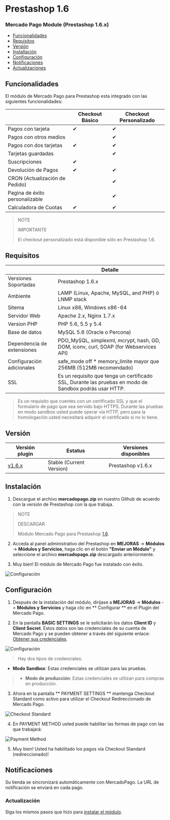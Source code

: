 # Prestashop 1.6


### Mercado Pago Module (Prestashop 1.6.x)

* [Funcionalidades](#bookmark_Funcionalidades)
* [Requisitos](#bookmark_Requisitos)
* [Versión](#bookmark_Versión)
* [Installación](#bookmark_Instalación)
* [Configuración](#bookmark_Configuración)
* [Notificaciones](#bookmark_Notificaciones)
* [Actualizaciones](#bookmark_Actualizaciones)

## Funcionalidades

El módulo de Mercado Pago para Prestashop esta integrado con las siguientes funcionalidades:


|                                	| Checkout Básico 	| Checkout Personalizado 	|
|--------------------------------	|-----------------	|------------------------	|
| Pagos con tarjeta              	| ✔               	| ✔                      	|
| Pagos con otros medios         	|                 	| ✔                      	|
| Pagos con dos tarjetas         	| ✔               	| ✔                      	|
| Tarjetas guardadas             	|                 	| ✔                      	|
| Suscripciones                  	| ✔               	|                        	|
| Devolución de Pagos            	| ✔               	| ✔                      	|
| CRON (Actualización de Pedido) 	|                 	| ✔                      	|
| Pagina de éxito personalizable 	|                 	| ✔                      	|
| Calculadora de Cuotas          	| ✔               	| ✔                      	|

> NOTE
>
> IMPORTANTE
>
> El checkout personalizado está disponible sólo en Prestashop 1.6.

## Requisitos

|                            | Detalle                                                                                        |
|----------------------------|------------------------------------------------------------------------------------------------|
| Versiones Soportadas       | Prestashop 1.6.x                                                                       |
| Ambiente                   | LAMP (Linux, Apache, MySQL, and PHP) ó LNMP stack                                              |
| Sitema                     | Linux x86, Windows x86-64                                                                      |
| Servidor Web               | Apache 2.x,  Nginx 1.7.x                                                                       |
| Version PHP                | PHP 5.6, 5.5 y 5.4                                                                             |
| Base de datos              | MySQL 5.6 (Oracle o Percona)                                                                  |
| Dependencia de extensiones | PDO_MySQL, simplexml, mcrypt, hash, GD, DOM, iconv, curl, SOAP (for Webservices API)           |
| Configuración adicionales  | safe_mode off * memory_limite mayor que 256MB (512MB recomendado)                              |
| SSL                        | Es un requisito que tenga un certificado SSL, Durante las pruebas en modo de Sandbox podrás usar HTTP.|

>Es un requisito que cuentes con un certificado SSL y que el formulario de pago que sea servido bajo HTTPS. Durante las pruebas en modo sandbox usted puede operar vía HTTP, pero para la homologación usted necesitará adquirir el certificado si no lo tiene.

## Versión

| Versión plugin                                               | Estatus                   | Versiones disponibles |
|-------------------------------------------------------------|--------------------------|---------------------|
| [v1.6.x](https://github.com/mercadopago/cart-prestashop-6/) | Stable (Current Version) | Prestashop v1.6.x   |

## Instalación

1) Descargue el archivo **mercadopago.zip** en nuestro Github de acuerdo con la versión de Prestashop con la que trabaja.

> NOTE
>
> DESCARGAR
>
> Módulo Mercado Pago para Prestashop [1.6](https://github.com/mercadopago/cart-prestashop-6/blob/master/mercadopago.zip).

2) Acceda al panel administrativo del Prestashop en **MEJORAS** -> **Módulos** -> **Módulos y Servicios**, haga clic en el botón **"Enviar un Módulo"** y seleccione el archivo **mercadopago.zip** descargado anteriormente.

3) Muy bien! El módulo de Mercado Pago fue instalado con éxito.

![Configuración](/images/prestashop_select_mp_file.gif)


## Configuración

1) Después de la instalación del módulo, diríjase a **MEJORAS** -> **Módulos** -> **Módulos y Servicios** y haga clic en ** Configurar ** en el Plugin del Mercado Pago.

2) En la pantalla **BASIC SETTINGS** se le solicitarán los datos **Client ID** y **Client Secret**. Estos datos son las credenciales de su cuenta de Mercado Pago y se pueden obtener a través del siguiente enlace: [Obtener sus credenciales]([FAKER][CREDENTIALS][URL]).

![Configuración](/images/prestashop_credentials_configuration.gif)

> Hay dos tipos de credenciales:
* **Modo Sandbox**: Estas credenciales se utilizan para las pruebas.
> * **Modo de producción**: Estas credenciales se utilizan para compras en producción.

3) Ahora en la pantalla ** PAYMENT SETTINGS ** mantenga Checkout Standard como activo para utilizar el Checkout Redireccionado de Mercado Pago.

![Checkout Standard](/images/prestashop_checkout_standard.png)

4) En PAYMENT METHOD usted puede habilitar las formas de pago con las que trabajará:

![Payment Method](/images/prestashop_payment_method.png)

5) Muy bien! Usted ha habilitado los pagos vía Checkout Standard (redireccionado)!

## Notificaciones

Su tienda se sincronizará automáticamente con MercadoPago. La URL de notificación se enviará en cada pago.


### Actualización

Siga los mismos pasos que hizo para [instalar el módulo](#bookmark_instalación).
